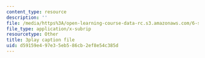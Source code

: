 ```yaml
---
content_type: resource
description: ''
file: /media/https%3A/open-learning-course-data-rc.s3.amazonaws.com/6-s897-machine-learning-for-healthcare-spring-2019/d59159e497e35eb586cb2ef8e54c385d_0UFwGJe6ubg.vtt
file_type: application/x-subrip
resourcetype: Other
title: 3play caption file
uid: d59159e4-97e3-5eb5-86cb-2ef8e54c385d
---
```

